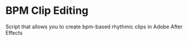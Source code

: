 # BPM Clip Editing
Script that allows you to create bpm-based rhythmic clips in Adobe After Effects
